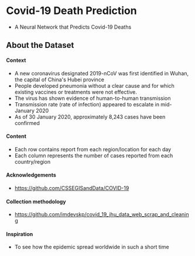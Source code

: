 # Covid-19 Death Prediction
- A Neural Network that Predicts Covid-19 Deaths

## About the Dataset

#### Context
- A new coronavirus designated 2019-nCoV was first identified in Wuhan, the capital of China's Hubei province
- People developed pneumonia without a clear cause and for which existing vaccines or treatments were not effective.
- The virus has shown evidence of human-to-human transmission
- Transmission rate (rate of infection) appeared to escalate in mid-January 2020
- As of 30 January 2020, approximately 8,243 cases have been confirmed

#### Content
- Each row contains report from each region/location for each day
- Each column represents the number of cases reported from each country/region

#### Acknowledgements
- https://github.com/CSSEGISandData/COVID-19

#### Collection methodology
- https://github.com/imdevskp/covid_19_jhu_data_web_scrap_and_cleaning

#### Inspiration
- To see how the epidemic spread worldwide in such a short time
